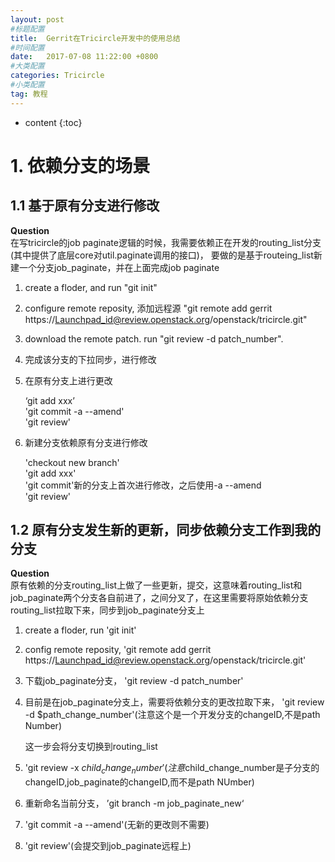 ```yaml
---
layout: post
#标题配置
title:  Gerrit在Tricircle开发中的使用总结
#时间配置
date:   2017-07-08 11:22:00 +0800
#大类配置
categories: Tricircle
#小类配置
tag: 教程
---
```


* content
{:toc}

# 1. 依赖分支的场景
## 1.1 基于原有分支进行修改
**Question**<br/>
在写tricircle的job paginate逻辑的时候，我需要依赖正在开发的routing_list分支(其中提供了底层core对util.paginate调用的接口)，
要做的是基于routeing_list新建一个分支job_paginate，并在上面完成job paginate

1. create a floder, and run "git init"
2. configure remote reposity, 添加远程源 "git remote add gerrit https://Launchpad_id@review.openstack.org/openstack/tricircle.git"
3. download the remote patch. run "git review -d patch_number".
4. 完成该分支的下拉同步，进行修改
5. 在原有分支上进行更改
   
   ‘git add xxx’<br/>
   'git commit -a --amend'<br/>
   'git review'<br/>
   
6. 新建分支依赖原有分支进行修改
   
   'checkout new branch'<br/>
   'git add xxx'<br/>
   'git commit'新的分支上首次进行修改，之后使用-a --amend<br/>
   'git review'<br/>
   
## 1.2 原有分支发生新的更新，同步依赖分支工作到我的分支
**Question**<br/>
原有依赖的分支routing_list上做了一些更新，提交，这意味着routing_list和job_paginate两个分支各自前进了，之间分叉了，在这里需要将原始依赖分支routing_list拉取下来，同步到job_paginate分支上

1. create a floder, run 'git init'
2. config remote reposity, 'git remote add gerrit https://Launchpad_id@review.openstack.org/openstack/tricircle.git'
3. 下载job_paginate分支， 'git review -d patch_number'
4. 目前是在job_paginate分支上，需要将依赖分支的更改拉取下来， 'git review -d $path_change_number'(注意这个是一个开发分支的changeID,不是path Number)

   这一步会将分支切换到routing_list
5. 'git review -x $child_change_number'(注意$child_change_number是子分支的changeID,job_paginate的changeID,而不是path NUmber)
6. 重新命名当前分支， ’git branch -m job_paginate_new‘
7. 'git commit -a --amend'(无新的更改则不需要)
8. 'git review'(会提交到job_paginate远程上)


